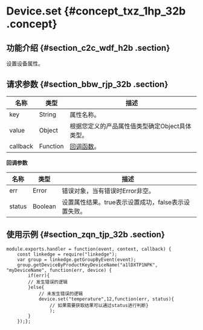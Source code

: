 # Device.set {#concept_txz_1hp_32b .concept}

## 功能介绍 {#section_c2c_wdf_h2b .section}

设置设备属性。

## 请求参数 {#section_bbw_rjp_32b .section}

|名称|类型|描述|
|--|--|--|
|key|String|属性名称。|
|value|Object|根据您定义的产品属性值类型确定Object具体类型。|
|callback|Function|[回调函数](#callback5)。|

**回调参数**

|名称|类型|描述|
|--|--|--|
|err|Error|错误对象，当有错误时Error非空。|
|status|Boolean|设置属性结果。true表示设置成功，false表示设置失败。|

## 使用示例 {#section_zqn_tjp_32b .section}

```
module.exports.handler = function(event, context, callback) {
    const linkedge = require("linkedge");
    var group = linkedge.getGroupByEvent(event);
    group.getDeviceByProductKeyDeviceName("a1lDXTP1NPK", "myDeviceName", function(err, device) {
        if(err){
        // 发生错误的逻辑            
        }else{
            // 未发生错误的逻辑  
            device.set("temperature",12,function(err, status){ 
                // 如果需要获取结果可以通过status进行判断}
                );          
        }
    });};
```

